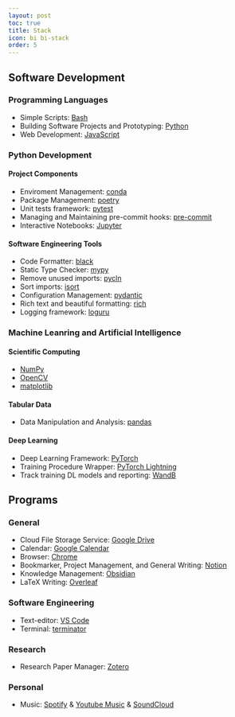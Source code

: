 ```yaml
---
layout: post
toc: true
title: Stack
icon: bi bi-stack
order: 5
---
```


## Software Development
### Programming Languages
* Simple Scripts: [Bash](https://www.gnu.org/software/bash/)
* Building Software Projects and Prototyping: [Python](https://www.python.org/)
* Web Development: [JavaScript]()

### Python Development
#### Project Components
* Enviroment Management: [conda](https://conda.io/)
* Package Management: [poetry](https://python-poetry.org/)
* Unit tests framework: [pytest](https://docs.pytest.org/en/7.2.x/)
* Managing and Maintaining pre-commit hooks: [pre-commit](https://pre-commit.com/)
* Interactive Notebooks: [Jupyter](https://jupyter.org/)


#### Software Engineering Tools
* Code Formatter: [black](https://github.com/psf/black)
* Static Type Checker: [mypy](https://www.mypy-lang.org/)
* Remove unused imports: [pycln](https://github.com/hadialqattan/pycln)
* Sort imports: [isort](https://pycqa.github.io/isort/)
* Configuration Management: [pydantic](https://docs.pydantic.dev/)
* Rich text and beautiful formatting: [rich](https://github.com/Textualize/rich)
* Logging framework: [loguru](https://github.com/Delgan/loguru)

### Machine Leanring and Artificial Intelligence
#### Scientific Computing
* [NumPy](https://numpy.org/)
* [OpenCV](https://opencv.org/)
* [matplotlib](https://matplotlib.org/)

#### Tabular Data
* Data Manipulation and Analysis: [pandas](https://pandas.pydata.org/)

#### Deep Learning
* Deep Learning Framework: [PyTorch](https://pytorch.org/)
* Training Procedure Wrapper: [PyTorch Lightning](https://pytorch-lightning.readthedocs.io/en/stable/)
* Track training DL models and reporting: [WandB](https://wandb.ai/site)

##  Programs
### General
* Cloud File Storage Service: [Google Drive](https://www.google.com/drive/)
* Calendar: [Google Calendar](https://www.google.com/calendar)
* Browser: [Chrome](https://www.google.com/chrome/)
* Bookmarker, Project Management, and General Writing: [Notion](https://www.notion.so/)
* Knowledge Management: [Obsidian](https://obsidian.md/)
* LaTeX Writing: [Overleaf](https://www.overleaf.com/)

### Software Engineering
* Text-editor: [VS Code](https://code.visualstudio.com/)
* Terminal: [terminator](https://gnometerminator.blogspot.com/p/introduction.html)

### Research
* Research Paper Manager: [Zotero](https://www.zotero.org/)

### Personal
* Music: [Spotify](https://www.spotify.com/) & [Youtube Music](https://music.youtube.com/) & [SoundCloud](https://soundcloud.com/)
